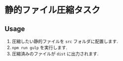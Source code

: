 静的ファイル圧縮タスク
===

## Usage

1. 圧縮したい静的ファイルを `src` フォルダに配置します.
1. `npm run gulp` を実行します.
1. 圧縮済みのファイルが `dist` に出力されます.

